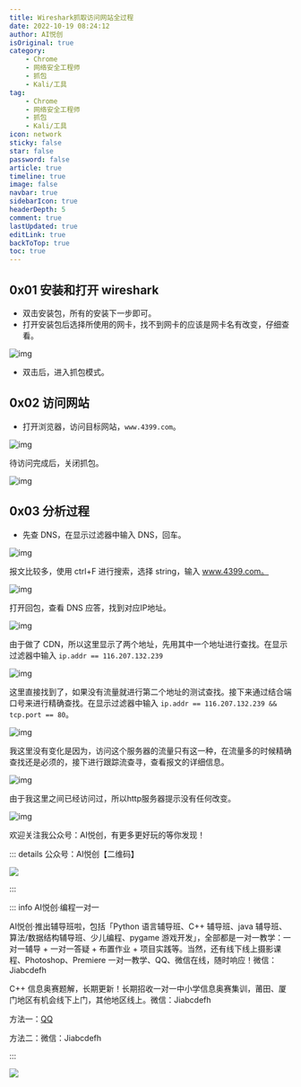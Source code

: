 ```yaml
---
title: Wireshark抓取访问网站全过程
date: 2022-10-19 08:24:12
author: AI悦创
isOriginal: true
category: 
    - Chrome
    - 网络安全工程师
    - 抓包
    - Kali/工具
tag:
    - Chrome
    - 网络安全工程师
    - 抓包
    - Kali/工具
icon: network
sticky: false
star: false
password: false
article: true
timeline: true
image: false
navbar: true
sidebarIcon: true
headerDepth: 5
comment: true
lastUpdated: true
editLink: true
backToTop: true
toc: true
---
```


## 0x01 安装和打开 wireshark

-   双击安装包，所有的安装下一步即可。
-   打开安装包后选择所使用的网卡，找不到网卡的应该是网卡名有改变，仔细查看。

![img](./24.assets/20190825104905887.png)

-   双击后，进入抓包模式。

## 0x02 访问网站

-   打开浏览器，访问目标网站，`www.4399.com`。

![img](./24.assets/20190825105239273.png)

待访问完成后，关闭抓包。

![img](./24.assets/20190825105138827.png)

## 0x03 分析过程

-   先查 DNS，在显示过滤器中输入 DNS，回车。

![img](./24.assets/2019082510535837.png)

报文比较多，使用 ctrl+F 进行搜索，选择 string，输入 www.4399.com。

![img](./24.assets/20190825105528890.png)

打开回包，查看 DNS 应答，找到对应IP地址。

![img](./24.assets/20190825105701843.png)

由于做了 CDN，所以这里显示了两个地址，先用其中一个地址进行查找。在显示过滤器中输入 `ip.addr == 116.207.132.239`

![img](./24.assets/20190825105909554.png)

这里直接找到了，如果没有流量就进行第二个地址的测试查找。接下来通过结合端口号来进行精确查找。在显示过滤器中输入 `ip.addr == 116.207.132.239 && tcp.port == 80`。

![img](./24.assets/20190825105909554-20221019082932436.png)

我这里没有变化是因为，访问这个服务器的流量只有这一种，在流量多的时候精确查找还是必须的，接下进行跟踪流查寻，查看报文的详细信息。

![img](./24.assets/20190825110302510.png)





由于我这里之间已经访问过，所以http服务器提示没有任何改变。

![img](./24.assets/20190825110416714.png)







欢迎关注我公众号：AI悦创，有更多更好玩的等你发现！

::: details 公众号：AI悦创【二维码】

![](/gzh.jpg)

:::

::: info AI悦创·编程一对一

AI悦创·推出辅导班啦，包括「Python 语言辅导班、C++ 辅导班、java 辅导班、算法/数据结构辅导班、少儿编程、pygame 游戏开发」，全部都是一对一教学：一对一辅导 + 一对一答疑 + 布置作业 + 项目实践等。当然，还有线下线上摄影课程、Photoshop、Premiere 一对一教学、QQ、微信在线，随时响应！微信：Jiabcdefh

C++ 信息奥赛题解，长期更新！长期招收一对一中小学信息奥赛集训，莆田、厦门地区有机会线下上门，其他地区线上。微信：Jiabcdefh

方法一：[QQ](http://wpa.qq.com/msgrd?v=3&uin=1432803776&site=qq&menu=yes)

方法二：微信：Jiabcdefh

:::

![](/zsxq.jpg)
